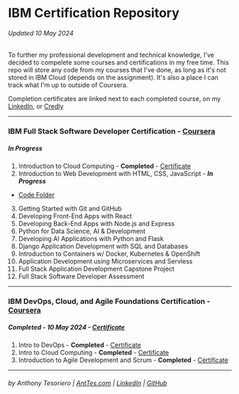 # IBM Certification Repository
###### Updated 10 May 2024
To further my professional development and technical knowledge, I've decided to compelete some courses and certifications in my free time. This repo will store any code from my courses that I've done, as long as it's not stored in IBM Cloud (depends on the assignment). It's also a place I can track what I'm up to outside of Coursera.

Completion certificates are linked next to each completed course, on my [LinkedIn](https://www.linkedin.com/in/anttesoriero/details/certifications/), or [Credly](https://credly.com/users/anttesoriero)

---

### IBM Full Stack Software Developer Certification - [Coursera](https://www.coursera.org/programs/online-learning-for-apple/professional-certificates/ibm-full-stack-cloud-developer?authProvider=apple)
##### *In Progress*
1. Introduction to Cloud Computing - **Completed** - [Certificate](https://coursera.org/share/f2f6ba9eec6fcc590e38dcaae5b8b894)
2. Introduction to Web Development with HTML, CSS, JavaScript - ***In Progress***
- [Code Folder](/HTML-CSS-JS_Course)
3. Getting Started with Git and GitHub
4. Developing Front-End Apps with React
5. Developing Back-End Apps with Node.js and Express
6. Python for Data Science, AI & Development
7. Developing AI Applications with Python and Flask
8. Django Application Development with SQL and Databases
9. Introduction to Containers w/ Docker, Kubernetes & OpenShift
10. Application Development using Microservices and Servless
11. Full Stack Application Development Capstone Project
12. Full Stack Software Developer Assessment

---

### IBM DevOps, Cloud, and Agile Foundations Certification - [Coursera](https://www.coursera.org/programs/online-learning-for-apple/specializations/devops-cloud-and-agile-foundations?authProvider=apple)
##### **Completed** - 10 May 2024 - [Certificate](https://coursera.org/share/2695c2a14953b33c56d2661551b1d2f1)
1. Intro to DevOps - **Completed** - [Certificate](https://coursera.org/share/80a4d1d7a4f8f978186adb10c30dd3f3)
2. Intro to Cloud Computing - **Completed** - [Certificate](https://coursera.org/share/f2f6ba9eec6fcc590e38dcaae5b8b894)
3. Introduction to Agile Development and Scrum - **Completed** - [Certificate](https://coursera.org/share/3b4b23e6e94654c4455bcfbe6e4f20c2)

---
###### by Anthony Tesoriero | [AntTes.com](http://anttes.com) | [LinkedIn](https://linkedin.com/in/anttesoriero) | [GitHub](https://github.com/anttesoriero)
